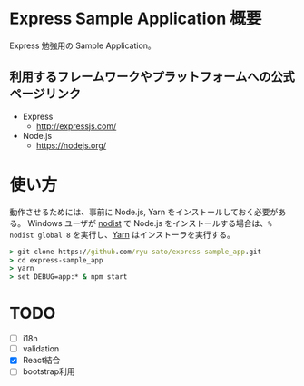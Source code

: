 # Express Sample Application 概要

Express 勉強用の Sample Application。

## 利用するフレームワークやプラットフォームへの公式ページリンク

- Express
    - http://expressjs.com/
- Node.js
    - https://nodejs.org/

# 使い方

動作させるためには、事前に Node.js, Yarn をインストールしておく必要がある。
Windows ユーザが [nodist](https://github.com/marcelklehr/nodist) で Node.js をインストールする場合は、`% nodist global 8` を実行し、[Yarn](https://yarnpkg.com/lang/ja/docs/install/) はインストーラを実行する。

```cmd
> git clone https://github.com/ryu-sato/express-sample_app.git
> cd express-sample_app
> yarn
> set DEBUG=app:* & npm start
```

# TODO

- [ ] i18n
- [ ] validation
- [x] React結合
- [ ] bootstrap利用